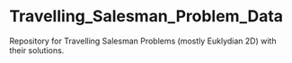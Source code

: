 # Travelling_Salesman_Problem_Data
Repository for Travelling Salesman Problems (mostly Euklydian 2D) with their solutions.
